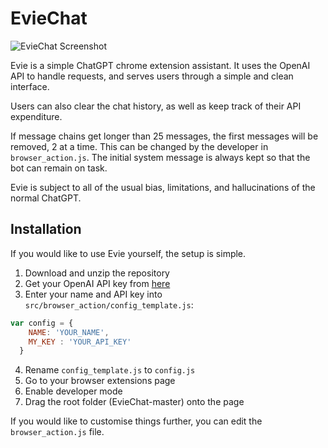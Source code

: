 # EvieChat

![EvieChat Screenshot](https://i.imgur.com/GW9mfti.png)

Evie is a simple ChatGPT chrome extension assistant. It uses the OpenAI API to handle requests, and serves users through a simple and clean interface.

Users can also clear the chat history, as well as keep track of their API expenditure.  

If message chains get longer than 25 messages, the first messages will be removed, 2 at a time. This can be changed by the developer in `browser_action.js`. The initial system message is always kept so that the bot can remain on task.

Evie is subject to all of the usual bias, limitations, and hallucinations of the normal ChatGPT.

## Installation
If you would like to use Evie yourself, the setup is simple.

1. Download and unzip the repository
3. Get your OpenAI API key from [here](https://platform.openai.com/account/api-keys)
3. Enter your name and API key into `src/browser_action/config_template.js`:
```javascript 
var config = {
    NAME: 'YOUR_NAME',
    MY_KEY : 'YOUR_API_KEY'
  }
```
4. Rename `config_template.js` to `config.js`
5. Go to your browser extensions page
6. Enable developer mode
7. Drag the root folder (EvieChat-master) onto the page

If you would like to customise things further, you can edit the `browser_action.js` file.

